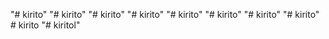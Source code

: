 "# kirito" 
"# kirito" 
"# kirito" 
"# kirito" 
"# kirito" 
"# kirito" 
"# kirito" 
"# kirito" 
#   k i r i t o  
 "# kiritol" 
